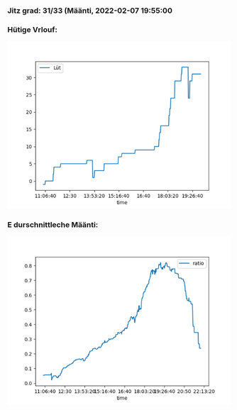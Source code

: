 ### Jitz grad: 31/33 (Määnti, 2022-02-07 19:55:00

### Hütige Vrlouf:
![Graph](Today.png)

### E durschnittleche Määnti:
![Graph](Määnti.png)